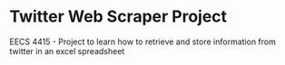 # Twitter Web Scraper Project
 EECS 4415 - Project to learn how to retrieve and store information from twitter in an excel spreadsheet
